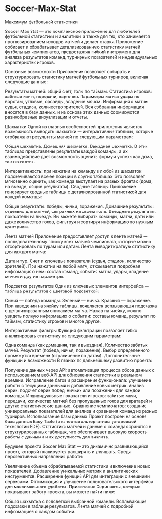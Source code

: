 # Soccer-Max-Stat
Максимум футбольной статистики

Soccer Max Stat — это комплексное приложение для любителей футбольной статистики и аналитики, а также для тех, кто занимается прогнозированием исходов матчей и делает ставки. Приложение собирает и обрабатывает детализированную статистику матчей футбольных чемпионатов, предоставляя гибкий инструмент для анализа результатов команд, турнирных показателей и индивидуальных характеристик игроков.

Основные возможности
Приложение позволяет собирать и структурировать статистику матчей футбольных турниров, включая следующие данные:

Результаты матчей: общий счет, голы по таймам.
Статистика игроков: забитые мячи, передачи, карточки.
Параметры матча: удары по воротам, угловые, офсайды, владение мячом.
Информация о матче: судья, стадион, количество зрителей.
Вся собранная информация вносится в базу данных, и на основе этих данных формируются разнообразные визуализации и отчеты.

Шахматки
Одной из главных особенностей приложения является возможность выводить шахматки — интерактивные таблицы, которые отображают результаты матчей по следующим параметрам:

Общая шахматка.
Домашняя шахматка.
Выездная шахматка.
В этих таблицах представлены результаты каждой команды, а их взаимодействие дает возможность оценить форму и успехи как дома, так и в гостях.

Интерактивность: при нажатии на команду в любой из шахматок подсвечиваются все ее позиции в других таблицах. Это позволяет мгновенно оценить, как команда выступает на разных фронтах (дома, на выезде, общие результаты).
Сводные таблицы
Приложение генерирует сводные таблицы с детализированной статистикой для каждой команды:

Общие результаты: победы, ничьи, поражения.
Домашние результаты: отдельно для матчей, сыгранных на своем поле.
Выездные результаты: показатели на выезде.
Вы можете выбирать команды, матчи, даты или даже количество голов, фильтруя и сортируя информацию по нужным критериям.

Лента матчей
Приложение предоставляет доступ к ленте матчей — последовательному списку всех матчей чемпионата, которые можно отсортировать по турам или датам. Лента выводит краткую статистику для каждого матча:

Дата и тур.
Счет и ключевые показатели (судья, стадион, количество зрителей).
При нажатии на любой матч, открывается подробная информация о нем: состав команд, события матча, удары, владение мячом и другие параметры.

Подсветка результатов
Один из ключевых элементов интерфейса — таблица результатов с цветовой подсветкой:

Синий — победа команды.
Зеленый — ничья.
Красный — поражение.
При наведении на ячейку таблицы, появляется всплывающая подсказка с детализированным описанием матча. Нажав на ячейку, можно увидеть полную информацию о событии: составы команд, результат по таймам, статистику игроков и многое другое.

Интерактивные фильтры
Функция фильтрации позволяет гибко анализировать статистику по следующим параметрам:

Одна команда (как домашняя, так и выездная).
Количество забитых мячей.
Результат (победа, ничья, поражение).
Выбор определенного промежутка времени (ограничение по датам).
Дополнительные функции и возможности
В планах по дальнейшему развитию проекта:

Получение данных через API: автоматизация процесса сбора данных с использованием веб-API для обновления статистики в реальном времени.
Исправление багов и расширение функционала: улучшение работы с текущими данными и добавление новых метрик.
Анализ серий: подсчет серий побед, ничьих или поражений для каждой команды.
Индивидуальные показатели игроков: забитые мячи, передачи, количество матчей без пропущенных голов для вратарей и другие статистические данные.
Сравнение чемпионатов: создание универсальных показателей для анализа и сравнения команд из разных турниров.
Использование базы данных
Проект построен на основе базы данных Easy Table (в качестве альтернативы устаревшей технологии BDE). Статистика матчей и данные о командах хранятся в структурированных таблицах, что обеспечивает высокую скорость работы с данными и их доступность для анализа.

Будущее проекта
Soccer Max Stat — это динамично развивающийся проект, который планируется расширять и улучшать. Среди перспективных направлений работы:

Увеличение объема обрабатываемой статистики и включение новых показателей.
Добавление уникальных метрик и аналитических инструментов.
Расширение функций API для интеграции с внешними сервисами.
Оптимизация и улучшение пользовательского интерфейса для максимального удобства.
Примечание
Скриншоты, которые показывают работу проекта, вы можете найти ниже:

Общая шахматка с подсветкой выбранной команды.
Всплывающие подсказки в таблице результатов.
Лента матчей с подробной информацией о каждом событии.

